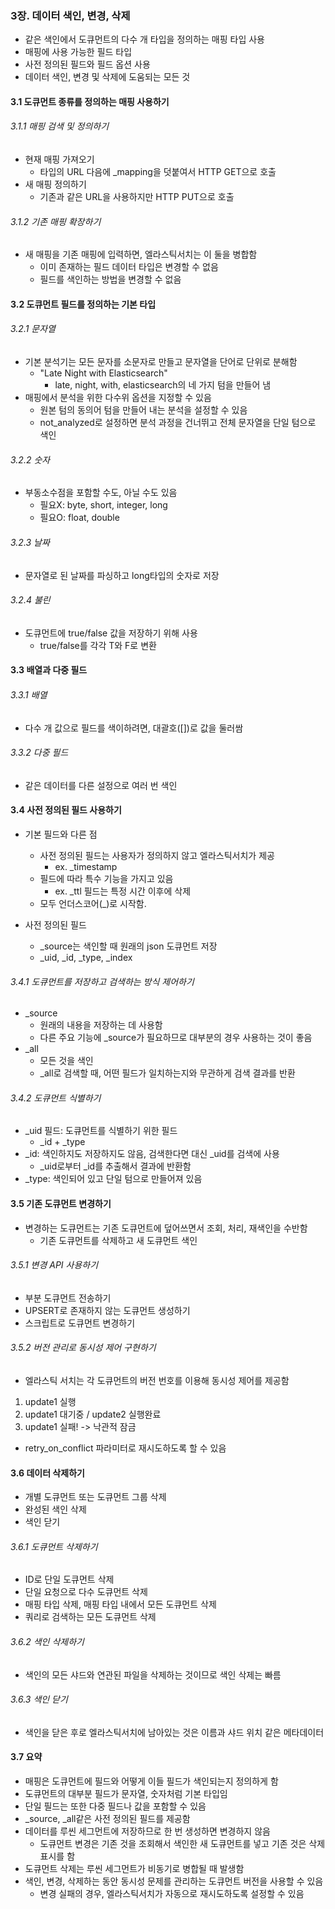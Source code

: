### 3장. 데이터 색인, 변경, 삭제
- 같은 색인에서 도큐먼트의 다수 개 타입을 정의하는 매핑 타입 사용
- 매핑에 사용 가능한 필드 타입
- 사전 정의된 필드와 필드 옵션 사용
- 데이터 색인, 변경 및 삭제에 도움되는 모든 것

#### 3.1 도큐먼트 종류를 정의하는 매핑 사용하기
###### 3.1.1 매핑 검색 및 정의하기
- 현재 매핑 가져오기 
  - 타입의 URL 다음에 _mapping을 덧붙여서 HTTP GET으로 호출 
- 새 매핑 정의하기
  - 기존과 같은 URL을 사용하지만 HTTP PUT으로 호출

###### 3.1.2 기존 매핑 확장하기
- 새 매핑을 기존 매핑에 입력하면, 엘라스틱서치는 이 둘을 병합함
  - 이미 존재하는 필드 데이터 타입은 변경할 수 없음 
  - 필드를 색인하는 방법을 변경할 수 없음 

#### 3.2 도큐먼트 필드를 정의하는 기본 타입
###### 3.2.1 문자열
- 기본 분석기는 모든 문자를 소문자로 만들고 문자열을 단어로 단위로 분해함
  - "Late Night with Elasticsearch"
    - late, night, with, elasticsearch의 네 가지 텀을 만들어 냄 
- 매핑에서 분석을 위한 다수위 옵션을 지정할 수 있음 
  - 원본 텀의 동의어 텀을 만들어 내는 분석을 설정할 수 있음 
  - not_analyzed로 설정하면 분석 과정을 건너뛰고 전체 문자열을 단일 텀으로 색인

###### 3.2.2 숫자
- 부동소수점을 포함할 수도, 아닐 수도 있음 
  - 필요X: byte, short, integer, long
  - 필요O: float, double 

###### 3.2.3 날짜
- 문자열로 된 날짜를 파싱하고 long타입의 숫자로 저장 

###### 3.2.4 불린
- 도큐먼트에 true/false 값을 저장하기 위해 사용
  - true/false를 각각 T와 F로 변환 

#### 3.3 배열과 다중 필드
###### 3.3.1 배열
- 다수 개 값으로 필드를 색이하려면, 대괄호([])로 값을 둘러쌈 

###### 3.3.2 다중 필드
- 같은 데이터를 다른 설정으로 여러 번 색인 

#### 3.4 사전 정의된 필드 사용하기
- 기본 필드와 다른 점 
  - 사전 정의된 필드는 사용자가 정의하지 않고 엘라스틱서치가 제공
    - ex. _timestamp
  - 필드에 따라 특수 기능을 가지고 있음
    - ex. _ttl 필드는 특정 시간 이후에 삭제
  - 모두 언더스코어(_)로 시작함. 

- 사전 정의된 필드
  - _source는 색인할 때 원래의 json 도큐먼트 저장
  - _uid, _id, _type, _index

###### 3.4.1 도큐먼트를 저장하고 검색하는 방식 제어하기 
- _source
  - 원래의 내용을 저장하는 데 사용함
  - 다른 주요 기능에 _source가 필요하므로 대부분의 경우 사용하는 것이 좋음 
- _all
  - 모든 것을 색인 
  - _all로 검색할 때, 어떤 필드가 일치하는지와 무관하게 검색 결과를 반환 

###### 3.4.2 도큐먼트 식별하기
- _uid 필드: 도큐먼트를 식별하기 위한 필드
  - _id + _type 
- _id: 색인하지도 저장하지도 않음, 검색한다면 대신 _uid를 검색에 사용
  - _uid로부터 _id를 추출해서 결과에 반환함
- _type: 색인되어 있고 단일 텀으로 만들어져 있음

#### 3.5 기존 도큐먼트 변경하기
- 변경하는 도큐먼트는 기존 도큐먼트에 덮어쓰면서 조회, 처리, 재색인을 수반함
  - 기존 도큐먼트를 삭제하고 새 도큐먼트 색인 
  
###### 3.5.1 변경 API 사용하기
- 부분 도큐먼트 전송하기 
- UPSERT로 존재하지 않는 도큐먼트 생성하기
- 스크립트로 도큐먼트 변경하기

###### 3.5.2 버전 관리로 동시성 제어 구현하기
- 엘라스틱 서치는 각 도큐먼트의 버전 번호를 이용해 동시성 제어를 제공함
1. update1 실행 
2. update1 대기중 / update2 실행완료
3. update1 실패!
-> 낙관적 잠금 

- retry_on_conflict 파라미터로 재시도하도록 할 수 있음 

#### 3.6 데이터 삭제하기
- 개별 도큐먼트 또는 도큐먼트 그룹 삭제
- 완성된 색인 삭제
- 색인 닫기

###### 3.6.1 도큐먼트 삭제하기
- ID로 단일 도큐먼트 삭제
- 단일 요청으로 다수 도큐먼트 삭제
- 매핑 타입 삭제, 매핑 타입 내에서 모든 도큐먼트 삭제
- 쿼리로 검색하는 모든 도큐먼트 삭제

###### 3.6.2 색인 삭제하기 
- 색인의 모든 샤드와 연관된 파일을 삭제하는 것이므로 색인 삭제는 빠름

###### 3.6.3 색인 닫기
- 색인을 닫은 후로 엘라스틱서치에 남아있는 것은 이름과 샤드 위치 같은 메타데이터

#### 3.7 요약
- 매핑은 도큐먼트에 필드와 어떻게 이들 필드가 색인되는지 정의하게 함
- 도큐먼트의 대부분 필드가 문자열, 숫자처럼 기본 타입임
- 단일 필드는 또한 다중 필드나 값을 포함할 수 있음 
- _source, _all같은 사전 정의된 필드를 제공함
- 데이터를 루씬 세그먼트에 저장하므로 한 번 생성하면 변경하지 않음
  - 도큐먼트 변경은 기존 것을 조회해서 색인한 새 도큐먼트를 넣고 기존 것은 삭제 표시를 함
- 도큐먼트 삭제는 루씬 세그먼트가 비동기로 병합될 때 발생함 
- 색인, 변경, 삭제하는 동안 동시성 문제를 관리하는 도큐먼트 버전을 사용할 수 있음 
  - 변경 실패의 경우, 엘라스틱서치가 자동으로 재시도하도록 설정할 수 있음